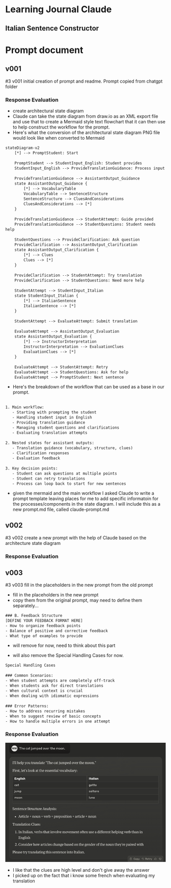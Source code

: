 # Learning Journal Claude
## Italian Sentence Constructor

# Prompt document
## v001
#3 v001 initial creation of prompt and readme. Prompt copied from chatgpt folder
### Response Evaluation

- create architectural state diagram
- Claude can take the state diagram from draw.io as an XML export file and use that to create a Mermaid style text flowchart that it can then use to help construct the workflow for the prompt.
- Here's what the conversion of the architectural state diagram PNG file would look like when converted to Mermaid

```mermaid
stateDiagram-v2
    [*] --> PromptStudent: Start
    
    PromptStudent --> StudentInput_English: Student provides
    StudentInput_English --> ProvideTranslationGuidance: Process input
    
    ProvideTranslationGuidance --> AssistantOutput_Guidance
    state AssistantOutput_Guidance {
        [*] --> VocabularyTable
        VocabularyTable --> SentenceStructure
        SentenceStructure --> CluesAndConsiderations
        CluesAndConsiderations --> [*]
    }
    
    ProvideTranslationGuidance --> StudentAttempt: Guide provided
    ProvideTranslationGuidance --> StudentQuestions: Student needs help
    
    StudentQuestions --> ProvideClarification: Ask question
    ProvideClarification --> AssistantOutput_Clarification
    state AssistantOutput_Clarification {
        [*] --> Clues
        Clues --> [*]
    }
    
    ProvideClarification --> StudentAttempt: Try translation
    ProvideClarification --> StudentQuestions: Need more help
    
    StudentAttempt --> StudentInput_Italian
    state StudentInput_Italian {
        [*] --> ItalianSentence
        ItalianSentence --> [*]
    }
    
    StudentAttempt --> EvaluateAttempt: Submit translation
    
    EvaluateAttempt --> AssistantOutput_Evaluation
    state AssistantOutput_Evaluation {
        [*] --> InstructorInterpretation
        InstructorInterpretation --> EvaluationClues
        EvaluationClues --> [*]
    }
    
    EvaluateAttempt --> StudentAttempt: Retry
    EvaluateAttempt --> StudentQuestions: Ask for help
    EvaluateAttempt --> PromptStudent: Next sentence

```

- Here's the breakdown of the workflow that can be used as a base in our prompt.
```

1. Main workflow:
   - Starting with prompting the student
   - Handling student input in English
   - Providing translation guidance
   - Managing student questions and clarifications
   - Evaluating translation attempts

2. Nested states for assistant outputs:
   - Translation guidance (vocabulary, structure, clues)
   - Clarification responses
   - Evaluation feedback

3. Key decision points:
   - Student can ask questions at multiple points
   - Student can retry translations
   - Process can loop back to start for new sentences

```
- given the mermaid and the main workflow I asked Claude to write a prompt template leaving places for me to add specific informatoin for the processes/components in the state diagram. I will include this as a new prompt.md file, called claude-prompt.md

## v002
#3 v002 create a new prompt with the help of Claude based on the architecture state diagram

### Response Evaluation

## v003
#3 v003 fill in the placeholders in the new prompt from the old prompt
- fill in the placeholders in the new prompt
- copy them from the original prompt, may need to define them separately...
```
### B. Feedback Structure
[DEFINE YOUR FEEDBACK FORMAT HERE]
- How to organize feedback points
- Balance of positive and corrective feedback
- What type of examples to provide
```
- will remove for now, need to think about this part

- will also remove the Special Handling Cases for now.
```
Special Handling Cases

### Common Scenarios:
- When student attempts are completely off-track
- When students ask for direct translations
- When cultural context is crucial
- When dealing with idiomatic expressions

### Error Patterns:
- How to address recurring mistakes
- When to suggest review of basic concepts
- How to handle multiple errors in one attempt
```
### Response Evaluation
![First Claude response](claude-first.png)
- I like that the clues are high level and don't give away the answer
- I picked up on the fact that i know some french when evaluating my translation
  